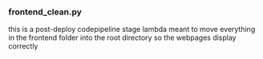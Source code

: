 ### frontend_clean.py

this is a post-deploy codepipeline stage lambda meant to move everything in the frontend folder into the root directory so the webpages display correctly
